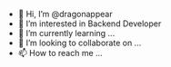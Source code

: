 - 👋 Hi, I’m @dragonappear
- 👀 I’m interested in Backend Developer
- 🌱 I’m currently learning ...
- 💞️ I’m looking to collaborate on ...
- 📫 How to reach me ...

<!---
dragonappear/dragonappear is a ✨ special ✨ repository because its `README.md` (this file) appears on your GitHub profile.
You can click the Preview link to take a look at your changes.
--->
